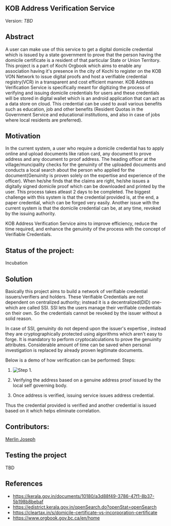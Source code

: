## KOB Address Verification Service
Version: _TBD_

## Abstract

 A user can make use of this service to get a digital domicile credential which is issued by a state government to prove that the person having the domicile certificate is a resident of that particular State or Union Territory. This project is a part of Kochi Orgbook which aims to enable any association having it's presence in the city of Kochi to register on the KOB VON Network to issue digital proofs and host a verifiable credential registry(VCR) in a transparent and cost efficient manner. KOB Address Verification Service is specifically meant for digitizing the process of verifying and issuing domicile credentials for users and these credentials will be stored in digital wallet which is an android application that can act as a data store on cloud. This credential can be used to avail various benefits such as education, job and other benefits (Resident Quotas in the Government Service and educational institutions, and also in case of jobs where local residents are preferred).


## Motivation

In the current system, a user who require a domicile credential has to apply online and upload documents like ration card, any document to prove address and any document to proof address. The heading officer at the village/muncipality checks for the genuinity of the uploaded documents and conducts a local search about the person who applied for the document(Genuinity is proven solely on the expertise and experience of the officer). When he/she finds that the claims are right, he/she issues a digitally signed domicile proof which can be downloaded and printed by the user. This process takes atleast 2 days to be completed. The biggest challenge with this system is that the credential provided is, at the end, a paper credential, which can be forged very easily. Another issue with the current system is that the domicile credential can be, at any time, revoked by the issuing authority.

KOB Address Verification Service aims to improve efficiency, reduce the time required, and enhance the genuinity of the process with the concept of Verifiable Credentials.

## Status of the project:

Incubation

## Solution 

Basically this project aims to build a network of verifiable credential issuers/verifiers and holders. These Verifiable Credentials are not dependent on centralized authority; instead it is a decentralized(DID) one-which are called SSI. SSI lets the users manage their verifiable credentials on their own. So the credentials cannot be revoked by the issuer without a solid reason.

In case of SSI, genuinity do not depend upon the issuer's expertise , instead they are cryptographically protected using algorithms which aren't easy to forge. It is mandatory to perform cryptocalculations to prove the genuinity attributes. Considerable amount of time can be saved when personal investigation is replaced by already proven legitimate documents.
  
Below is a demo of how verification can be performed:
Steps:
1. ![Step 1](C:\Users\merjo\Desktop "Step 1").


2. Verifying the address based on a genuine address proof issued by the local self governing body.
3. Once address is verified, issuing service issues address credential.

Thus the credential provided is verified and another credential is issued based on it which helps eliminate correlation.






 
## Contributors:

[Merlin Joseph](https://github.com/merjos369)

## Testing the project

TBD

## References

- https://kerala.gov.in/documents/10180/a3d88f49-3786-47f1-8b37-5b198b8bebaf
- https://edistrict.kerala.gov.in/openSearch.do?openStat=openSearch
- https://cleartax.in/s/domicile-certificate-vs-incorporation-certificate
- https://www.orgbook.gov.bc.ca/en/home 
